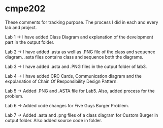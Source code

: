 # cmpe202

These comments for tracking purpose. The process I did in each and every lab and project.

Lab 1 -> I have added Class Diagram and explanation of the development part in the output folder.

Lab 2 -> I have added .asta as well as .PNG file of the class and sequence diagram. .asta files contains class and sequence both the diagrams.

Lab 3 -> I have added .asta and .PNG files in the output folder of lab3.

Lab 4 -> I have added CRC Cards, Communication diagram and the expplanation of Chain Of Responsibility Design Pattern. 

Lab 5 -> Added .PNG and .ASTA file for Lab5. Also, added process for the problem.

Lab 6 -> Added code changes for Five Guys Burger Problem.

Lab 7 -> Added .asta and .png files of a class diagram for Custom Burger in output folder. Also added source code in folder.
